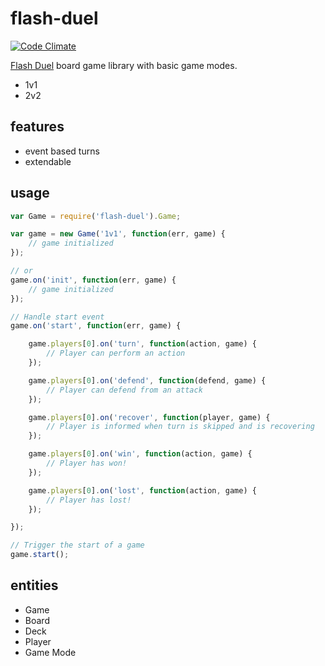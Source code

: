 flash-duel
==========

[![Code Climate](https://codeclimate.com/github/kennethklee/flash-duel.png)](https://codeclimate.com/github/kennethklee/flash-duel)

[Flash Duel](http://www.sirlingames.com/collections/flash-duel) board game library with basic game modes.

* 1v1
* 2v2

features
--------

* event based turns
* extendable

usage
-----

```javascript
var Game = require('flash-duel').Game;

var game = new Game('1v1', function(err, game) {
	// game initialized
});

// or
game.on('init', function(err, game) {
	// game initialized
});

// Handle start event
game.on('start', function(err, game) {

	game.players[0].on('turn', function(action, game) {
		// Player can perform an action
	});

	game.players[0].on('defend', function(defend, game) {
		// Player can defend from an attack
	});

	game.players[0].on('recover', function(player, game) {
		// Player is informed when turn is skipped and is recovering
	});

	game.players[0].on('win', function(action, game) {
		// Player has won!
	});

	game.players[0].on('lost', function(action, game) {
		// Player has lost!
	});

});

// Trigger the start of a game
game.start();

```

entities
--------

* Game
* Board
* Deck
* Player
* Game Mode
